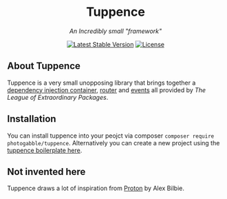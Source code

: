 <h1 align="center">Tuppence</h1>
<p align="center"><em>An Incredibly small "framework"</em></p>

<p align="center">
  <a href="https://packagist.org/packages/photogabble/tuppence"><img src="https://img.shields.io/packagist/v/photogabble/tuppence.svg" alt="Latest Stable Version"></a>
  <a href="LICENSE"><img src="https://img.shields.io/github/license/photogabble/tuppence.svg" alt="License"></a>
</p>

## About Tuppence

Tuppence is a very small unopposing library that brings together a [dependency injection container](http://container.thephpleague.com/), [router](http://route.thephpleague.com/) and [events](http://event.thephpleague.com/2.0/) all provided by _The League of Extraordinary Packages_.

## Installation

You can install tuppence into your peojct via composer `composer require photogabble/tuppence`. Alternatively you can create a new project using the [tuppence boilerplate here](https://github.com/photogabble/tuppence-boilerplate).

## Not invented here

Tuppence draws a lot of inspiration from [Proton](https://github.com/alexbilbie/Proton) by Alex Bilbie.
